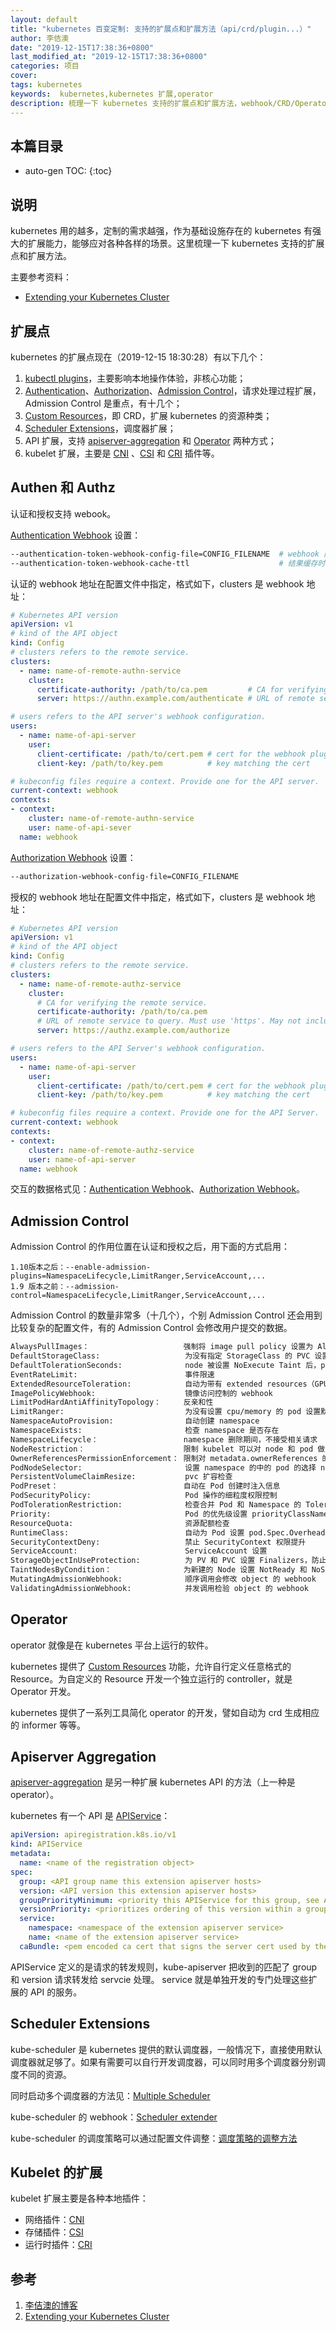 ```yaml
---
layout: default
title: "kubernetes 百变定制: 支持的扩展点和扩展方法（api/crd/plugin...）"
author: 李佶澳
date: "2019-12-15T17:38:36+0800"
last_modified_at: "2019-12-15T17:38:36+0800"
categories: 项目
cover:
tags: kubernetes
keywords:  kubernetes,kubernetes 扩展,operator
description: 梳理一下 kubernetes 支持的扩展点和扩展方法，webhook/CRD/Operator/Aggregation
---
```


## 本篇目录

* auto-gen TOC:
{:toc}

## 说明

kubernetes 用的越多，定制的需求越强，作为基础设施存在的 kubernetes 有强大的扩展能力，能够应对各种各样的场景。这里梳理一下 kubernetes 支持的扩展点和扩展方法。

主要参考资料：

* [Extending your Kubernetes Cluster][2]

## 扩展点

kubernetes 的扩展点现在（2019-12-15 18:30:28）有以下几个：

1. [kubectl plugins][3]，主要影响本地操作体验，非核心功能；
2. [Authentication][5]、[Authorization][6]、[Admission Control][4]，请求处理过程扩展，Admission Control 是重点，有十几个；
3. [Custom Resources][7]，即 CRD，扩展 kubernetes 的资源种类；
4. [Scheduler Extensions][8]，调度器扩展；
5. API 扩展，支持 [apiserver-aggregation][10] 和 [Operator][9] 两种方式；
6. kubelet 扩展，主要是 [CNI][11] 、[CSI][12] 和 [CRI][15] 插件等。

## Authen 和 Authz

认证和授权支持 webook。

[Authentication Webhook][5] 设置：

```sh
--authentication-token-webhook-config-file=CONFIG_FILENAME  # webhook 配置文件
--authentication-token-webhook-cache-ttl                    # 结果缓存时间，默认 2min
```

认证的 webhook 地址在配置文件中指定，格式如下，clusters 是 webhook 地址：

```yaml
# Kubernetes API version
apiVersion: v1
# kind of the API object
kind: Config
# clusters refers to the remote service.
clusters:
  - name: name-of-remote-authn-service
    cluster:
      certificate-authority: /path/to/ca.pem         # CA for verifying the remote service.
      server: https://authn.example.com/authenticate # URL of remote service to query. Must use 'https'.

# users refers to the API server's webhook configuration.
users:
  - name: name-of-api-server
    user:
      client-certificate: /path/to/cert.pem # cert for the webhook plugin to use
      client-key: /path/to/key.pem          # key matching the cert

# kubeconfig files require a context. Provide one for the API server.
current-context: webhook
contexts:
- context:
    cluster: name-of-remote-authn-service
    user: name-of-api-sever
  name: webhook
```


[Authorization Webhook][6] 设置：

```sh
--authorization-webhook-config-file=CONFIG_FILENAME
```

授权的 webhook 地址在配置文件中指定，格式如下，clusters 是 webhook 地址：

```yaml
# Kubernetes API version
apiVersion: v1
# kind of the API object
kind: Config
# clusters refers to the remote service.
clusters:
  - name: name-of-remote-authz-service
    cluster:
      # CA for verifying the remote service.
      certificate-authority: /path/to/ca.pem
      # URL of remote service to query. Must use 'https'. May not include parameters.
      server: https://authz.example.com/authorize

# users refers to the API Server's webhook configuration.
users:
  - name: name-of-api-server
    user:
      client-certificate: /path/to/cert.pem # cert for the webhook plugin to use
      client-key: /path/to/key.pem          # key matching the cert

# kubeconfig files require a context. Provide one for the API Server.
current-context: webhook
contexts:
- context:
    cluster: name-of-remote-authz-service
    user: name-of-api-server
  name: webhook
```

交互的数据格式见：[Authentication Webhook][5]、[Authorization Webhook][6]。

## Admission Control

Admission Control 的作用位置在认证和授权之后，用下面的方式启用：

```
1.10版本之后：--enable-admission-plugins=NamespaceLifecycle,LimitRanger,ServiceAccount,...
1.9 版本之前：--admission-control=NamespaceLifecycle,LimitRanger,ServiceAccount,...
```

Admission Control 的数量非常多（十几个），个别 Admission Control 还会用到比较复杂的配置文件，有的 Admission Control 会修改用户提交的数据。

```sh
AlwaysPullImages：                     强制将 image pull policy 设置为 Always
DefaultStorageClass:                   为没有指定 StorageClass 的 PVC 设置默认的 StorageClass
DefaultTolerationSeconds:              node 被设置 NoExecute Taint 后，pod 的容忍时间，超过后被驱逐
EventRateLimit:                        事件限速
ExtendedResourceToleration:            自动为带有 extended resources（GPU/FPGA等）的 node 设置 taint
ImagePolicyWebhook:                    镜像访问控制的 webhook
LimitPodHardAntiAffinityTopology：     反亲和性
LimitRanger:                           为没有设置 cpu/memory 的 pod 设置默认数量
NamespaceAutoProvision:                自动创建 namespace
NamespaceExists:                       检查 namespace 是否存在
NamespaceLifecycle：                   namespace 删除期间，不接受相关请求
NodeRestriction：                      限制 kubelet 可以对 node 和 pod 做出的修改
OwnerReferencesPermissionEnforcement： 限制对 metadata.ownerReferences 的访问
PodNodeSelector:                       设置 namespace 的中的 pod 的选择 node 的条件
PersistentVolumeClaimResize:           pvc 扩容检查
PodPreset：                            自动在 Pod 创建时注入信息
PodSecurityPolicy:                     Pod 操作的细粒度权限控制
PodTolerationRestriction:              检查合并 Pod 和 Namespace 的 Toleration，并与 namespace 的 Toleration 白名单比对
Priority:                              Pod 的优先级设置 priorityClassName 
ResourceQuota:                         资源配额检查
RuntimeClass:                          自动为 Pod 设置 pod.Spec.Overhead（额外开销）
SecurityContextDeny:                   禁止 SecurityContext 权限提升
ServiceAccount:                        ServiceAccount 设置
StorageObjectInUseProtection:          为 PV 和 PVC 设置 Finalizers，防止正在使用时被删除，从而造成数据丢失
TaintNodesByCondition：                为新建的 Node 设置 NotReady 和 NoSchedule taint。
MutatingAdmissionWebhook:              顺序调用会修改 object 的 webhook
ValidatingAdmissionWebhook:            并发调用检验 object 的 webhook
```

## Operator

operator 就像是在 kubernetes 平台上运行的软件。

kubernetes 提供了 [Custom Resources][7] 功能，允许自行定义任意格式的 Resource。为自定义的 Resource 开发一个独立运行的 controller，就是 Operator 开发。

kubernetes 提供了一系列工具简化 operator 的开发，譬如自动为 crd 生成相应的 informer 等等。

## Apiserver Aggregation

[apiserver-aggregation][10] 是另一种扩展 kubernetes API 的方法（上一种是 operator）。

kubernetes 有一个 API 是 [APIService][13]：

```yaml
apiVersion: apiregistration.k8s.io/v1
kind: APIService
metadata:
  name: <name of the registration object>
spec:
  group: <API group name this extension apiserver hosts>
  version: <API version this extension apiserver hosts>
  groupPriorityMinimum: <priority this APIService for this group, see API documentation>
  versionPriority: <prioritizes ordering of this version within a group, see API documentation>
  service:
    namespace: <namespace of the extension apiserver service>
    name: <name of the extension apiserver service>
  caBundle: <pem encoded ca cert that signs the server cert used by the webhook>
```

APIService 定义的是请求的转发规则，kube-apiserver 把收到的匹配了 group 和 version 请求转发给 servcie 处理。 
service 就是单独开发的专门处理这些扩展的 API 的服务。

## Scheduler Extensions

kube-scheduler 是 kubernetes 提供的默认调度器，一般情况下，直接使用默认调度器就足够了。如果有需要可以自行开发调度器，可以同时用多个调度器分别调度不同的资源。

同时启动多个调度器的方法见：[Multiple Scheduler][14]

kube-scheduler 的 webhook：[Scheduler extender][16]

kube-scheduler 的调度策略可以通过配置文件调整：[调度策略的调整方法][17]

## Kubelet 的扩展

kubelet 扩展主要是各种本地插件：

* 网络插件：[CNI][11]
* 存储插件：[CSI][12]
* 运行时插件：[CRI][15]

## 参考

1. [李佶澳的博客][1]
2. [Extending your Kubernetes Cluster][2]

[1]: https://www.lijiaocn.com "李佶澳的博客"
[2]: https://kubernetes.io/docs/concepts/extend-kubernetes/extend-cluster/ "Extending your Kubernetes Cluster"
[3]: https://kubernetes.io/docs/tasks/extend-kubectl/kubectl-plugins/ "kubectl-plugins"
[4]: https://kubernetes.io/docs/reference/access-authn-authz/admission-controllers/ "Using Admission Controllers"
[5]: https://kubernetes.io/docs/reference/access-authn-authz/authentication/#webhook-token-authentication "Webhook Token Authentication"
[6]: https://kubernetes.io/docs/reference/access-authn-authz/webhook/ "authorization-webhook"
[7]: https://kubernetes.io/docs/concepts/extend-kubernetes/api-extension/custom-resources/ "Custom Resources"
[8]: https://kubernetes.io/docs/concepts/extend-kubernetes/extend-cluster/#scheduler-extensions "Scheduler Extensions"
[9]: https://kubernetes.io/docs/concepts/extend-kubernetes/operator/ "Operator pattern"
[10]: https://kubernetes.io/docs/concepts/extend-kubernetes/api-extension/apiserver-aggregation/ "apiserver-aggregation"
[11]: https://kubernetes.io/docs/concepts/extend-kubernetes/compute-storage-net/network-plugins/ "Network Plugins"
[12]: https://kubernetes.io/docs/concepts/extend-kubernetes/extend-cluster/#storage-plugins "Storage Plugins"
[13]: https://kubernetes.io/docs/reference/generated/kubernetes-api/v1.17/#apiservice-v1-apiregistration-k8s-io "APIService"
[14]: https://kubernetes.io/docs/tasks/administer-cluster/configure-multiple-schedulers/#define-a-kubernetes-deployment-for-the-scheduler "Multiple Scheduler"
[15]: https://kubernetes.io/docs/concepts/containers/runtime-class/ "Runtime Class"
[16]: https://github.com/kubernetes/community/blob/master/contributors/design-proposals/scheduling/scheduler_extender.md "Scheduler extender"
[17]: https://www.lijiaocn.com/%E7%BC%96%E7%A8%8B/2019/12/08/kube-scheduler-code-1-16-3.html#%E8%A1%A5%E5%85%85  "调度策略的调整方法"

